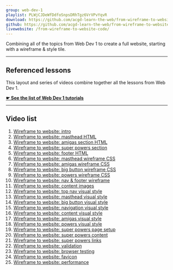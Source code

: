 ```yaml
---
group: web-dev-1
playlist: PLWjCJDeWfDdfoSnpsDRhTgz6VrVPvYqvR
download: https://github.com/acgd-learn-the-web/from-wireframe-to-website-code/archive/gh-pages.zip
github: https://github.com/acgd-learn-the-web/from-wireframe-to-website-code
livewebsite: /from-wireframe-to-website-code/
---
```


Combining all of the topics from Web Dev 1 to create a full website, starting with a wireframe & style tile.

---

## Referenced lessons

This layout and series of videos combine together all the lessons from Web Dev 1.

**[☛ See the list of Web Dev 1 tutorials](/topics/#web-dev-1)**

---

## Video list

1. [Wireframe to website: intro](https://www.youtube.com/watch?v=JHbzcmCDzv0&list=PLWjCJDeWfDdfoSnpsDRhTgz6VrVPvYqvR&index=1)
2. [Wireframe to website: masthead HTML](https://www.youtube.com/watch?v=XdmvKZjwfVc&list=PLWjCJDeWfDdfoSnpsDRhTgz6VrVPvYqvR&index=2)
3. [Wireframe to website: amigas section HTML](https://www.youtube.com/watch?v=f1R76lFqN50&list=PLWjCJDeWfDdfoSnpsDRhTgz6VrVPvYqvR&index=3)
4. [Wireframe to website: super powers section](https://www.youtube.com/watch?v=3QqU2WLhh3Y&index=4&list=PLWjCJDeWfDdfoSnpsDRhTgz6VrVPvYqvR)
5. [Wireframe to website: footer HTML](https://www.youtube.com/watch?v=_gAK8nF_X_M&list=PLWjCJDeWfDdfoSnpsDRhTgz6VrVPvYqvR&index=5)
6. [Wireframe to website: masthead wireframe CSS](https://www.youtube.com/watch?v=CMcDBrBpX7w&index=6&list=PLWjCJDeWfDdfoSnpsDRhTgz6VrVPvYqvR)
7. [Wireframe to website: amigas wireframe CSS](https://www.youtube.com/watch?v=rRdKFoB5kAc&index=7&list=PLWjCJDeWfDdfoSnpsDRhTgz6VrVPvYqvR)
8. [Wireframe to website: big button wireframe CSS](https://www.youtube.com/watch?v=OvSaKl2IrCg&index=8&list=PLWjCJDeWfDdfoSnpsDRhTgz6VrVPvYqvR)
9. [Wireframe to website: powers wireframe CSS](https://www.youtube.com/watch?v=0gDQrOogrqk&index=9&list=PLWjCJDeWfDdfoSnpsDRhTgz6VrVPvYqvR)
10. [Wireframe to website: nav & footer wireframe](https://www.youtube.com/watch?v=WWiMCP8ENNo&list=PLWjCJDeWfDdfoSnpsDRhTgz6VrVPvYqvR&index=10)
11. [Wireframe to website: content images](https://www.youtube.com/watch?v=jeZBiPnPpCU&index=11&list=PLWjCJDeWfDdfoSnpsDRhTgz6VrVPvYqvR)
12. [Wireframe to website: top nav visual style](https://www.youtube.com/watch?v=nX4gmmsxD60&index=12&list=PLWjCJDeWfDdfoSnpsDRhTgz6VrVPvYqvR)
13. [Wireframe to website: masthead visual style](https://www.youtube.com/watch?v=bQUdbni7Sm4&index=13&list=PLWjCJDeWfDdfoSnpsDRhTgz6VrVPvYqvR)
14. [Wireframe to website: big button visual style](https://www.youtube.com/watch?v=gO9gpAUmy4U&index=14&list=PLWjCJDeWfDdfoSnpsDRhTgz6VrVPvYqvR)
15. [Wireframe to website: navigation visual style](https://www.youtube.com/watch?v=6SE0SfuCXQc&index=15&list=PLWjCJDeWfDdfoSnpsDRhTgz6VrVPvYqvR)
16. [Wireframe to website: content visual style](https://www.youtube.com/watch?v=kguWZRFaBqY&index=16&list=PLWjCJDeWfDdfoSnpsDRhTgz6VrVPvYqvR)
17. [Wireframe to website: amigas visual style](https://www.youtube.com/watch?v=wBpGH__68Qg&list=PLWjCJDeWfDdfoSnpsDRhTgz6VrVPvYqvR&index=17)
18. [Wireframe to website: powers visual style](https://www.youtube.com/watch?v=HgYBb3pIaFI&index=18&list=PLWjCJDeWfDdfoSnpsDRhTgz6VrVPvYqvR)
19. [Wireframe to website: super powers page setup](https://www.youtube.com/watch?v=jf6mNAC9ICU&list=PLWjCJDeWfDdfoSnpsDRhTgz6VrVPvYqvR&index=19)
20. [Wireframe to website: super powers content](https://www.youtube.com/watch?v=QGgT4LUaLfM&index=20&list=PLWjCJDeWfDdfoSnpsDRhTgz6VrVPvYqvR)
21. [Wireframe to website: super powers links](https://www.youtube.com/watch?v=fruNPejgyWQ&index=21&list=PLWjCJDeWfDdfoSnpsDRhTgz6VrVPvYqvR)
22. [Wireframe to website: validation](https://www.youtube.com/watch?v=gh7lCzIpWG4&list=PLWjCJDeWfDdfoSnpsDRhTgz6VrVPvYqvR&index=22)
23. [Wireframe to website: browser testing](https://www.youtube.com/watch?v=OxFWBXmMWDs&list=PLWjCJDeWfDdfoSnpsDRhTgz6VrVPvYqvR&index=23)
24. [Wireframe to website: favicon](https://www.youtube.com/watch?v=8RCrOY966Zg&list=PLWjCJDeWfDdfoSnpsDRhTgz6VrVPvYqvR&index=24)
25. [Wireframe to website: performance](https://www.youtube.com/watch?v=eU3dKKgiTVA&index=25&list=PLWjCJDeWfDdfoSnpsDRhTgz6VrVPvYqvR)
